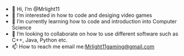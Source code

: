 - 👋 Hi, I’m @Mrlight11
- 👀 I’m interested in how to code and desiging video games
- 🌱 I’m currently learning how to code and introduction into Computer Science
- 💞️ I’m looking to collaborate on how to use different software such as C++, Java, Python etc.
- 📫 How to reach me email me:Mrlight11gaming@gmail.com

<!---
Mrlight11/Mrlight11 is a ✨ special ✨ repository because its `README.md` (this file) appears on your GitHub profile.
You can click the Preview link to take a look at your changes.
--->
